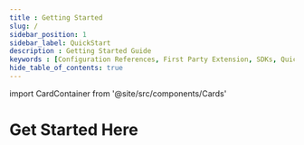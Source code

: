 ```yaml
---
title : Getting Started
slug: /
sidebar_position: 1
sidebar_label: QuickStart
description : Getting Started Guide
keywords : [Configuration References, First Party Extension, SDKs, Quickstart]
hide_table_of_contents: true
---
```

import CardContainer from '@site/src/components/Cards'

# Get Started Here

<CardContainer/>

